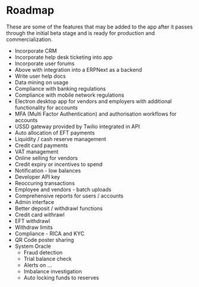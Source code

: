 # Roadmap

These are some of the features that may be added to the app after it passes through the initial beta stage and is ready for production and commercialization.

* Incorporate CRM
* Incorporate help desk ticketing into app
* Incorporate user forums
* Above with integration into a ERPNext as a backend
* Write user help docs
* Data mining on usage
* Compliance with banking regulations
* Compliance with mobile network regulations
* Electron desktop app for vendors and employers with additional functionality for accounts
* MFA (Multi Factor Authentication) and authorisation workflows for accounts
* USSD gateway provided by Twilio integrated in API
* Auto allocation of EFT payments
* Liquidity / cash reserve management
* Credit card payments
* VAT management
* Online selling for vendors
* Credit expiry or incentives to spend
* Notification - low balances
* Developer API key
* Reoccuring transactions
* Employee and vendors - batch uploads
* Comprehensive reports for users / accounts
* Admin interface
* Better deposit / withdrawl functions
* Credit card withrawl
* EFT withdrawl
* Withdraw limits
* Compliance - RICA and KYC
* QR Code poster sharing
* System Oracle
    * Fraud detection
    * Trial balance check
    * Alerts on ...
    * Imbalance investigation
    * Auto locking funds to reserves
